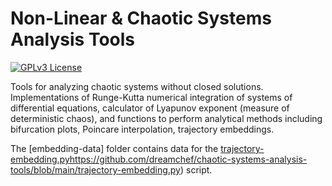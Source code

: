 # Non-Linear & Chaotic Systems Analysis Tools

[![GPLv3 License](https://img.shields.io/badge/License-GPLv3-blue.svg)](https://www.gnu.org/licenses/gpl-3.0)

Tools for analyzing chaotic systems without closed solutions. Implementations of Runge-Kutta numerical integration of systems of differential equations, calculator of Lyapunov exponent (measure of deterministic chaos), and functions to perform analytical methods including bifurcation plots, Poincare interpolation, trajectory embeddings.

The [embedding-data] folder contains data for the [trajectory-embedding.pyhttps://github.com/dreamchef/chaotic-systems-analysis-tools/blob/main/trajectory-embedding.py]()) script.
